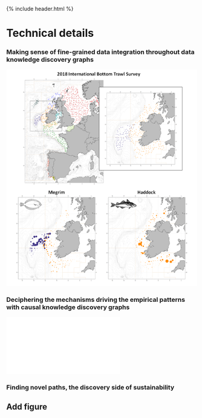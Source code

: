 {% include header.html %}

# Technical details

### Making sense of fine-grained data integration throughout data knowledge discovery graphs

![Screenshot](./plots/Figure1_data.png)

### Deciphering the mechanisms driving the empirical patterns with causal knowledge discovery graphs

![Screenshot](./plots/Figure2_causal.pdf)

### Finding novel paths, the discovery side of sustainability

## Add figure 
